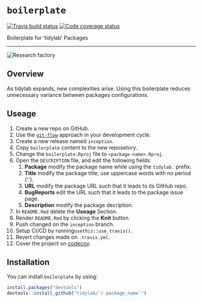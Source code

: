 
# `boilerplate`

<!-- badges: start -->

[![Travis build
status](https://travis-ci.org/tidylab/boilerplate.svg?branch=master)](https://travis-ci.org/tidylab/boilerplate)
[![Code coverage
status](https://codecov.io/gh/tidylab/boilerplate/branch/master/graph/badge.svg)](https://codecov.io/github/tidylab/boilerplate?branch=master)
<!-- badges: end -->

Boilerplate for ‘tidylab’ Packages

-----

![Research factory](https://i.imgur.com/RLEQkhe.png)

<!-- Package Description -->

## Overview

As tidylab expands, new complexities arise. Using this boilerplate
reduces unnecessary variance between packages configurations.

<!--- Only relevant for the {boilerplate} package -->

## Useage

1.  Create a new repo on GitHub.
2.  Use the
    [`git-flow`](https://blog.sourcetreeapp.com/2012/08/01/smart-branching-with-sourcetree-and-git-flow/)
    approach in your development cycle.
3.  Create a new release named `inception`.
4.  Copy `boilerplate` content to the new reposetory.
5.  Change the `boilerplate.Rproj` file to `<package-name>.Rproj`.
6.  Open the `DESCRIPTION` file, and edit the following fields:
    1.  **Package** modify the package name while using the `tidylab.`
        prefix.
    2.  **Title** modify the package title; use uppercase words with no
        period (‘.’).
    3.  **URL** modify the package URL such that it leads to its GitHub
        repo.
    4.  **BugReports** edit the URL such that it leads to the package
        issue page.
    5.  **Description** modify the package decription.
7.  In `README.Rmd` delete the **Useage** Section.
8.  Render `README.Rmd` by clicking the **Knit** button.
9.  Push changed on the `inception` branch.
10. Setup CI/CD by running`usethis::use_travis()`.
11. Revert changes made on `.travis.yml`.
12. Cover the project on [codecov](https://codecov.io/github/tidylab).

## Installation

You can install `boilerplate` by using:

``` r
install.packages("devtools")
devtools::install_github("tidylab/`r package_name`")
```
